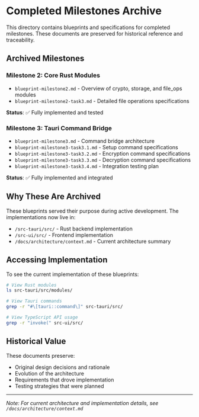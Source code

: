 # Completed Milestones Archive

This directory contains blueprints and specifications for completed milestones. These documents are preserved for historical reference and traceability.

## Archived Milestones

### Milestone 2: Core Rust Modules
- `blueprint-milestone2.md` - Overview of crypto, storage, and file_ops modules
- `blueprint-milestone2-task3.md` - Detailed file operations specifications

**Status**: ✅ Fully implemented and tested

### Milestone 3: Tauri Command Bridge
- `blueprint-milestone3.md` - Command bridge architecture
- `blueprint-milestone3-task3.1.md` - Setup command specifications
- `blueprint-milestone3-task3.2.md` - Encryption command specifications
- `blueprint-milestone3-task3.3.md` - Decryption command specifications
- `blueprint-milestone3-task3.4.md` - Integration testing plan

**Status**: ✅ Fully implemented and integrated

## Why These Are Archived

These blueprints served their purpose during active development. The implementations now live in:
- `/src-tauri/src/` - Rust backend implementation
- `/src-ui/src/` - Frontend implementation
- `/docs/architecture/context.md` - Current architecture summary

## Accessing Implementation

To see the current implementation of these blueprints:
```bash
# View Rust modules
ls src-tauri/src/modules/

# View Tauri commands
grep -r "#\[tauri::command\]" src-tauri/src/

# View TypeScript API usage
grep -r "invoke(" src-ui/src/
```

## Historical Value

These documents preserve:
- Original design decisions and rationale
- Evolution of the architecture
- Requirements that drove implementation
- Testing strategies that were planned

---

*Note: For current architecture and implementation details, see `/docs/architecture/context.md`*